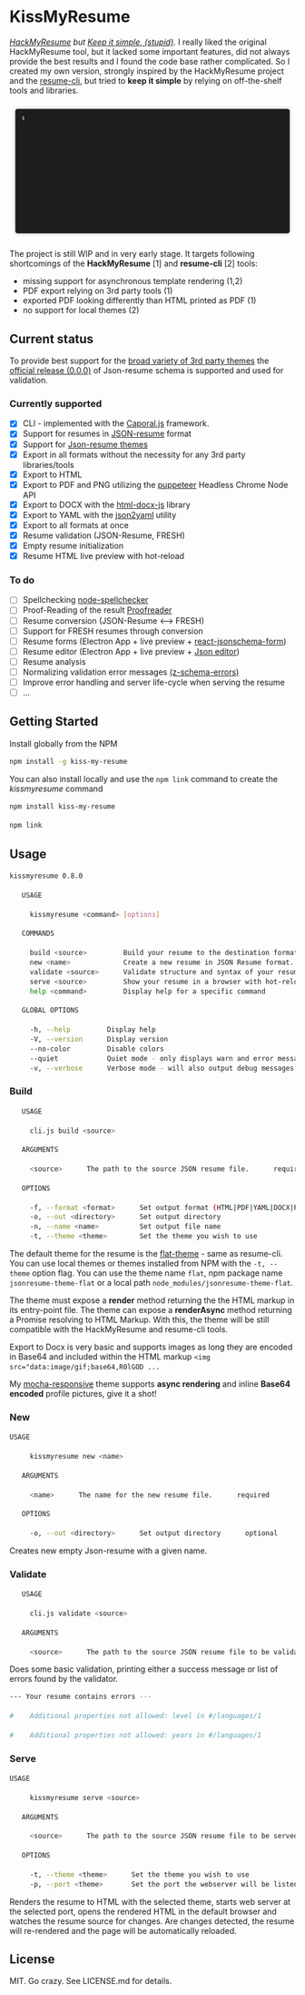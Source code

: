 # KissMyResume

_[HackMyResume](https://github.com/hacksalot/HackMyResume) but [Keep it simple, (stupid)](https://en.wikipedia.org/wiki/KISS_principle)_. I really liked the original HackMyResume tool, but it lacked some important features, did not always provide the best results and I found the code base rather complicated. So I created my own version, strongly inspired by the HackMyResume project and the [resume-cli](https://github.com/jsonresume/resume-cli), but tried to __keep it simple__ by relying on off-the-shelf tools and libraries.

![Screencast](./screencast.gif)

The project is still WIP and in very early stage. It targets following shortcomings of the __HackMyResume__ [1] and __resume-cli__ [2] tools:
* missing support for asynchronous template rendering (1,2)
* PDF export relying on 3rd party tools (1)
* exported PDF looking differently than HTML printed as PDF (1)
* no support for local themes (2)

## Current status

To provide best support for the [broad variety of 3rd party themes](https://www.npmjs.com/search?q=jsonresume-theme) the [official release (0.0.0)](https://github.com/jsonresume/resume-schema/releases/tag/0.0.0) of Json-resume schema is supported and used for validation. 

### Currently supported
 
* [x] CLI - implemented with the [Caporal.js](https://github.com/mattallty/Caporal.js) framework.
* [x] Support for resumes in [JSON-resume](https://jsonresume.org/) format
* [x] Support for [Json-resume themes](https://jsonresume.org/themes/) 
* [x] Export in all formats without the necessity for any 3rd party libraries/tools
* [x] Export to HTML
* [x] Export to PDF and PNG utilizing the [puppeteer](https://github.com/GoogleChrome/puppeteer) Headless Chrome Node API 
* [x] Export to DOCX with the [html-docx-js](https://github.com/evidenceprime/html-docx-js) library
* [x] Export to YAML with the [json2yaml](https://git.coolaj86.com/coolaj86/json2yaml.js) utility
* [x] Export to all formats at once
* [x] Resume validation (JSON-Resume, FRESH)
* [x] Empty resume initialization
* [x] Resume HTML live preview with hot-reload

### To do

* [ ] Spellchecking [node-spellchecker](https://github.com/atom/node-spellchecker)
* [ ] Proof-Reading of the result [Proofreader](https://github.com/kdzwinel/Proofreader)
* [ ] Resume conversion  (JSON-Resume ⟷ FRESH)
* [ ] Support for FRESH resumes through conversion
* [ ] Resume forms (Electron App + live preview + [react-jsonschema-form](https://github.com/mozilla-services/react-jsonschema-form))
* [ ] Resume editor (Electron App + live preview + [Json editor](https://github.com/josdejong/jsoneditor))
* [ ] Resume analysis
* [ ] Normalizing validation error messages [(z-schema-errors)](https://github.com/dschenkelman/z-schema-errors)
* [ ] Improve error handling and server life-cycle when serving the resume 
* [ ] ...

## Getting Started

Install globally from the NPM

```bash
npm install -g kiss-my-resume
```

You can also install locally and use the `npm link` command to create the _kissmyresume_ command

```bash
npm install kiss-my-resume

npm link
```

## Usage

```bash 
kissmyresume 0.8.0

   USAGE

     kissmyresume <command> [options]

   COMMANDS

     build <source>         Build your resume to the destination format(s).
     new <name>             Create a new resume in JSON Resume format.
     validate <source>      Validate structure and syntax of your resume.
     serve <source>         Show your resume in a browser with hot-reloading upon resume changes
     help <command>         Display help for a specific command

   GLOBAL OPTIONS

     -h, --help         Display help
     -V, --version      Display version
     --no-color         Disable colors
     --quiet            Quiet mode - only displays warn and error messages
     -v, --verbose      Verbose mode - will also output debug messages
```
### Build
```bash
   USAGE

     cli.js build <source>

   ARGUMENTS

     <source>      The path to the source JSON resume file.      required

   OPTIONS

     -f, --format <format>      Set output format (HTML|PDF|YAML|DOCX|PNG|ALL)      optional      default: "all"
     -o, --out <directory>      Set output directory                                optional      default: "./out"
     -n, --name <name>          Set output file name                                optional      default: "resume"
     -t, --theme <theme>        Set the theme you wish to use                       optional      default: "jsonresume-theme-flat"
```
The default theme for the resume is the [flat-theme](https://github.com/erming/jsonresume-theme-flat) - same as resume-cli. You can use local themes or themes installed from NPM with the `-t, --theme` option flag. You can use the theme name `flat`, npm package name `jsonresume-theme-flat` or a local path `node_modules/jsonresume-theme-flat`.

The theme must expose a __render__ method returning the the HTML markup in its entry-point file. The theme can expose a __renderAsync__ method returning a Promise resolving to HTML Markup. With this, the theme will be still compatible with the HackMyResume and resume-cli tools.

Export to Docx is very basic and supports images as long they are encoded in Base64 and included within the HTML markup `<img src="data:image/gif;base64,R0lGOD ...` 

My [mocha-responsive](https://github.com/karlitos/jsonresume-theme-mocha-responsive) theme supports __async rendering__ and inline __Base64 encoded__ profile pictures, give it a shot!

### New

```bash
USAGE

     kissmyresume new <name>

   ARGUMENTS

     <name>      The name for the new resume file.      required

   OPTIONS

     -o, --out <directory>      Set output directory      optional      default: "./resume"
```
Creates new empty Json-resume with a given name.

### Validate
```bash
   USAGE

     cli.js validate <source>

   ARGUMENTS

     <source>      The path to the source JSON resume file to be validate.      required
```

Does some basic validation, printing either a success message or list of errors found by the validator.
```bash
--- Your resume contains errors ---

#    Additional properties not allowed: level in #/languages/1

#    Additional properties not allowed: years in #/languages/1
```

### Serve
```bash
USAGE

     kissmyresume serve <source>

   ARGUMENTS

     <source>      The path to the source JSON resume file to be served.      required

   OPTIONS

     -t, --theme <theme>      Set the theme you wish to use                        optional      default: "jsonresume-theme-flat"
     -p, --port <theme>       Set the port the webserver will be listening on      optional      default: 3000
```

Renders the resume to HTML with the selected theme, starts web server at the selected port, opens the rendered HTML in the default browser and watches the resume source for changes. Are changes detected, the resume will re-rendered and the page will be automatically reloaded. 

## License
MIT. Go crazy. See LICENSE.md for details.
